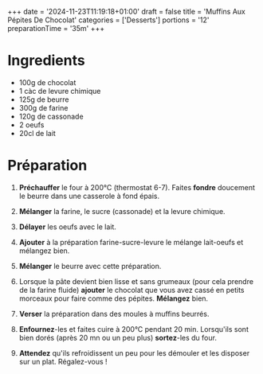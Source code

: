 +++
date = '2024-11-23T11:19:18+01:00'
draft = false
title = 'Muffins Aux Pépites De Chocolat'
categories = ['Desserts']
portions = '12'
preparationTime = '35m'
+++

# Ingredients

- 100g de chocolat
- 1 càc de levure chimique
- 125g de beurre
- 300g de farine
- 120g de cassonade
- 2 oeufs
- 20cl de lait

# Préparation

1.  **Préchauffer** le four à 200°C (thermostat 6-7). Faites **fondre** doucement le beurre dans une casserole à fond épais.

1.  **Mélanger** la farine, le sucre (cassonade) et la levure chimique.

1.  **Délayer** les oeufs avec le lait.

1.  **Ajouter** à la préparation farine-sucre-levure le mélange lait-oeufs et mélangez bien.

1.  **Mélanger** le beurre avec cette préparation.

1.  Lorsque la pâte devient bien lisse et sans grumeaux (pour cela prendre de la farine fluide) **ajouter** le chocolat que vous avez cassé en petits morceaux pour faire comme des pépites. **Mélangez** bien.

1.  **Verser** la préparation dans des moules à muffins beurrés.

1.  **Enfournez**-les et faites cuire à 200°C pendant 20 min. Lorsqu'ils sont bien dorés (après 20 mn ou un peu plus) **sortez**-les du four.

1.  **Attendez** qu'ils refroidissent un peu pour les démouler et les disposer sur un plat. Régalez-vous !
